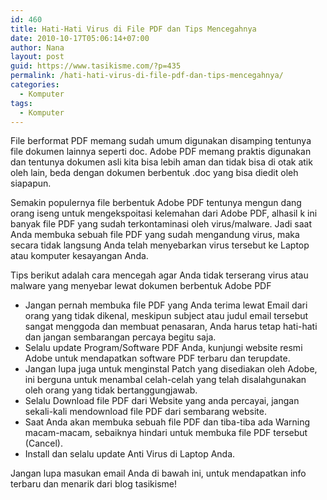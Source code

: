 ```yaml
---
id: 460
title: Hati-Hati Virus di File PDF dan Tips Mencegahnya
date: 2010-10-17T05:06:14+07:00
author: Nana
layout: post
guid: https://www.tasikisme.com/?p=435
permalink: /hati-hati-virus-di-file-pdf-dan-tips-mencegahnya/
categories:
  - Komputer
tags:
  - Komputer
---
```

File berformat PDF memang sudah umum digunakan disamping tentunya file dokumen lainnya seperti doc. Adobe PDF memang praktis digunakan dan tentunya dokumen asli kita bisa lebih aman dan tidak bisa di otak atik oleh lain, beda dengan dokumen berbentuk .doc yang bisa diedit oleh siapapun.

Semakin populernya file berbentuk Adobe PDF tentunya mengun dang orang iseng untuk mengekspoitasi kelemahan dari Adobe PDF, alhasil k ini banyak file PDF yang sudah terkontaminasi oleh virus/malware. Jadi saat Anda membuka sebuah file PDF yang sudah mengandung virus, maka secara tidak langsung Anda telah menyebarkan virus tersebut ke Laptop atau komputer kesayangan Anda.

Tips berikut adalah cara mencegah agar Anda tidak terserang virus atau malware yang menyebar lewat dokumen berbentuk Adobe PDF

  * Jangan pernah membuka file PDF yang Anda terima lewat Email dari orang yang tidak dikenal, meskipun subject atau judul email tersebut sangat menggoda dan membuat penasaran, Anda harus tetap hati-hati dan jangan sembarangan percaya begitu saja.
  * Selalu update Program/Software PDF Anda, kunjungi website resmi Adobe untuk mendapatkan software PDF terbaru dan terupdate.
  * Jangan lupa juga untuk menginstal Patch yang disediakan oleh Adobe, ini berguna untuk menambal celah-celah yang telah disalahgunakan oleh orang yang tidak bertanggungjawab.
  * Selalu Download file PDF dari Website yang anda percayai, jangan sekali-kali mendownload file PDF dari sembarang website.
  * Saat Anda akan membuka sebuah file PDF dan tiba-tiba ada Warning macam-macam, sebaiknya hindari untuk membuka file PDF tersebut (Cancel).
  * Install dan selalu update Anti Virus di Laptop Anda.

Jangan lupa masukan email Anda di bawah ini, untuk mendapatkan info terbaru dan menarik dari blog tasikisme!